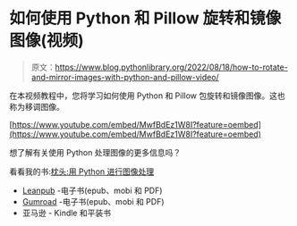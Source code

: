 # 如何使用 Python 和 Pillow 旋转和镜像图像(视频)

> 原文：<https://www.blog.pythonlibrary.org/2022/08/18/how-to-rotate-and-mirror-images-with-python-and-pillow-video/>

在本视频教程中，您将学习如何使用 Python 和 Pillow 包旋转和镜像图像。这也称为移调图像。

[https://www.youtube.com/embed/MwfBdEz1W8I?feature=oembed](https://www.youtube.com/embed/MwfBdEz1W8I?feature=oembed)

想了解有关使用 Python 处理图像的更多信息吗？

看看我的书:[枕头:用 Python 进行图像处理](https://gum.co/pypillow)

*   [Leanpub](https://leanpub.com/pillow) -电子书(epub、mobi 和 PDF)
*   [Gumroad](https://gum.co/pypillow) -电子书(epub、mobi 和 PDF)
*   亚马逊 - Kindle 和平装书